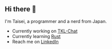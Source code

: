 ## Hi there 👋
I'm Taisei, a programmer and a nerd from Japan.
- Currently working on [TKL-Chat](https://github.com/tkl-labs/chat)
- Currently learning [Rust](https://github.com/rust-lang/rust)
- Reach me on [LinkedIn](https://linkedin.com/in/taisei-yokoshima)
